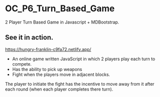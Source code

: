 # OC_P6_Turn_Based_Game
2 Player Turn Based Game in Javascript + MDBootstrap.

## See it in action.
https://hungry-franklin-c9fa72.netlify.app/

* An online game written JavaScript in which 2 players play each turn to compete.
* Has the ability to pick up weapons
* Fight when the players move in adjacent blocks.

The player to initiate the fight has the incentive to move away from it after each round (when each player completes there turn).
